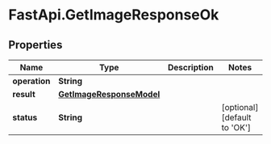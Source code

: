 # FastApi.GetImageResponseOk

## Properties

Name | Type | Description | Notes
------------ | ------------- | ------------- | -------------
**operation** | **String** |  | 
**result** | [**GetImageResponseModel**](GetImageResponseModel.md) |  | 
**status** | **String** |  | [optional] [default to &#39;OK&#39;]


